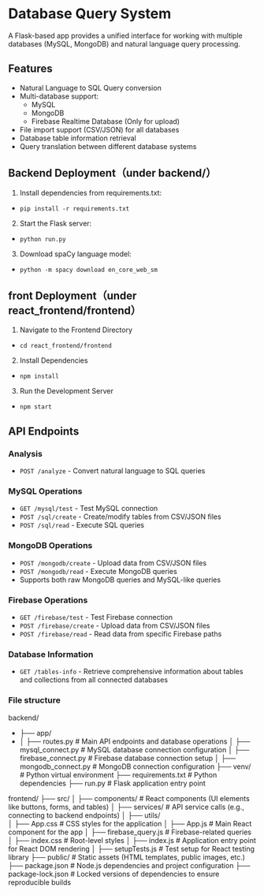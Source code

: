 # Database Query System

A Flask-based app   provides a unified interface for working with multiple databases (MySQL, MongoDB) and natural language query processing.

## Features

- Natural Language to SQL Query conversion
- Multi-database support:
  - MySQL
  - MongoDB
  - Firebase Realtime Database (Only for upload)
- File import support (CSV/JSON) for all databases
- Database table information retrieval
- Query translation between different database systems

## Backend Deployment（under backend/）

1. Install dependencies from requirements.txt:
- `pip install -r requirements.txt`

2. Start the Flask server:
- `python run.py`

3. Download spaCy language model:
- `python -m spacy download en_core_web_sm`



## front Deployment（under react_frontend/frontend）
1. Navigate to the Frontend Directory
- `cd react_frontend/frontend`

2. Install Dependencies
- `npm install`

3. Run the Development Server
- `npm start`

## API Endpoints

### Analysis
- `POST /analyze` - Convert natural language to SQL queries

### MySQL Operations
- `GET /mysql/test` - Test MySQL connection
- `POST /sql/create` - Create/modify tables from CSV/JSON files
- `POST /sql/read` - Execute SQL queries

### MongoDB Operations
- `POST /mongodb/create` - Upload data from CSV/JSON files
- `POST /mongodb/read` - Execute MongoDB queries
- Supports both raw MongoDB queries and MySQL-like queries

### Firebase Operations
- `GET /firebase/test` - Test Firebase connection
- `POST /firebase/create` - Upload data from CSV/JSON files
- `POST /firebase/read` - Read data from specific Firebase paths

### Database Information
- `GET /tables-info` - Retrieve comprehensive information about tables and collections from all connected databases


### File structure
backend/
- ├── app/
- │   ├── routes.py              # Main API endpoints and database operations
│   ├── mysql_connect.py       # MySQL database connection configuration
│   ├── firebase_connect.py    # Firebase database connection setup
│   ├── mongodb_connect.py     # MongoDB connection configuration
├── venv/                      # Python virtual environment
├── requirements.txt           # Python dependencies
├── run.py                    # Flask application entry point

frontend/
├── src/
│   ├── components/          # React components (UI elements like buttons, forms, and tables)
│   ├── services/            # API service calls (e.g., connecting to backend endpoints)
│   ├── utils/              
│   ├── App.css              # CSS styles for the application
│   ├── App.js               # Main React component for the app
│   ├── firebase_query.js    # Firebase-related queries
│   ├── index.css            # Root-level styles
│   ├── index.js             # Application entry point for React DOM rendering
│   ├── setupTests.js        # Test setup for React testing library
├── public/                  # Static assets (HTML templates, public images, etc.)
├── package.json             # Node.js dependencies and project configuration
├── package-lock.json        # Locked versions of dependencies to ensure reproducible builds




